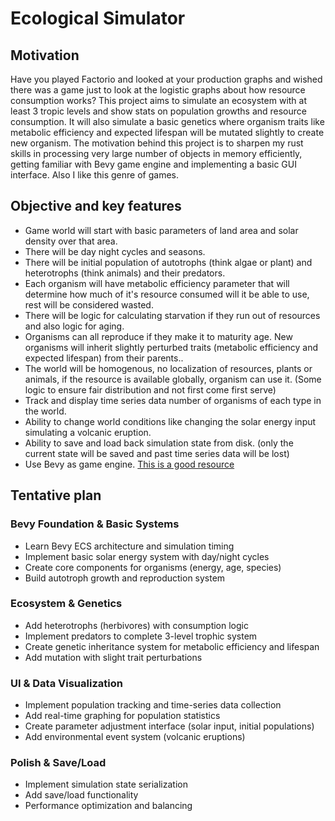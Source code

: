 # Ecological Simulator
## Motivation

Have you played Factorio and looked at your production graphs and wished there was a game just to look at the logistic graphs about how resource consumption works?
This project aims to simulate an ecosystem with at least 3 tropic levels and show stats on population growths and resource consumption.
It will also simulate a basic genetics where organism traits like metabolic efficiency and expected lifespan will be mutated slightly to create new organism.
The motivation behind this project is to sharpen my rust skills in processing very large number of objects in memory efficiently, getting familiar with Bevy game engine and implementing a basic GUI interface. Also I like this genre of games.

## Objective and key features
- Game world will start with basic parameters of land area and solar density over that area.
- There will be day night cycles and seasons.
- There will be initial population of autotrophs (think algae or plant) and heterotrophs (think animals) and their predators.
- Each organism will have metabolic efficiency parameter that will determine how much of it's resource consumed will it be able to use, rest will be considered wasted.
- There will be logic for calculating starvation if they run out of resources and also logic for aging.
- Organisms can all reproduce if they make it to maturity age. New organisms will inherit slightly perturbed traits (metabolic efficiency and expected lifespan) from their parents..
- The world will be homogenous, no localization of resources, plants or animals, if the resource is available globally, organism can use it. (Some logic to ensure fair distribution and not first come first serve)
- Track and display time series data number of organisms of each type in the world.
- Ability to change world conditions like changing the solar energy input simulating a volcanic eruption.
- Ability to save and load back simulation state from disk. (only the current state will be saved and past time series data will be lost)
- Use Bevy as game engine. [This is a good resource](https://bevy-cheatbook.github.io/)

## Tentative plan
### Bevy Foundation & Basic Systems
- Learn Bevy ECS architecture and simulation timing
- Implement basic solar energy system with day/night cycles
- Create core components for organisms (energy, age, species)
- Build autotroph growth and reproduction system
### Ecosystem & Genetics
- Add heterotrophs (herbivores) with consumption logic
- Implement predators to complete 3-level trophic system
- Create genetic inheritance system for metabolic efficiency and lifespan
- Add mutation with slight trait perturbations
### UI & Data Visualization
- Implement population tracking and time-series data collection
- Add real-time graphing for population statistics
- Create parameter adjustment interface (solar input, initial populations)
- Add environmental event system (volcanic eruptions)
### Polish & Save/Load
- Implement simulation state serialization
- Add save/load functionality
- Performance optimization and balancing
